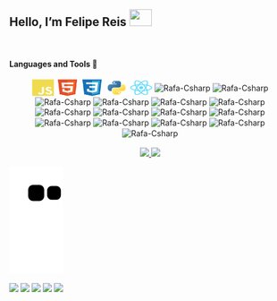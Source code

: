 
## Hello, I’m Felipe Reis <img  height="30" width="40" src="https://camo.githubusercontent.com/e8e7b06ecf583bc040eb60e44eb5b8e0ecc5421320a92929ce21522dbc34c891/68747470733a2f2f6d656469612e67697068792e636f6d2f6d656469612f6876524a434c467a6361737252346961377a2f67697068792e676966" data-canonical-src="https://media.giphy.com/media/hvRJCLFzcasrR4ia7z/giphy.gif" style="max-width: 100%; display: inline-block;" data-target="animated-image.originalImage">

<br>

   
#### Languages and Tools  <g-emoji class="g-emoji" alias="rocket" fallback-src="https://github.githubassets.com/images/icons/emoji/unicode/1f680.png">🚀</g-emoji>

<div align="center"  style="display: inline_block">
  <img align="center" alt="Rafa-Js" height="30" width="40" src="https://raw.githubusercontent.com/devicons/devicon/master/icons/javascript/javascript-plain.svg">
  <img align="center" alt="Rafa-HTML" height="30" width="40" src="https://raw.githubusercontent.com/devicons/devicon/master/icons/html5/html5-original.svg">
  <img align="center" alt="Rafa-CSS" height="30" width="40" src="https://raw.githubusercontent.com/devicons/devicon/master/icons/css3/css3-original.svg">
  <img align="center" alt="Rafa-Python" height="30" width="40" src="https://raw.githubusercontent.com/devicons/devicon/master/icons/python/python-original.svg">
  <img align="center" alt="Rafa-React" height="30" width="40" src="https://raw.githubusercontent.com/devicons/devicon/master/icons/react/react-original.svg">
  <img align="center" alt="Rafa-Csharp" height="30" width="40" src="https://cdn.jsdelivr.net/gh/devicons/devicon/icons/androidstudio/androidstudio-original.svg" />
  <img align="center" alt="Rafa-Csharp" height="30" width="40" src="https://cdn.jsdelivr.net/gh/devicons/devicon/icons/django/django-plain.svg" />
  <img align="center" alt="Rafa-Csharp" height="30" width="40" src="https://cdn.jsdelivr.net/gh/devicons/devicon/icons/git/git-original.svg" />
  <img align="center" alt="Rafa-Csharp" height="30" width="40" src="https://cdn.jsdelivr.net/gh/devicons/devicon/icons/github/github-original.svg" />
  <img align="center" alt="Rafa-Csharp" height="30" width="40" src="https://cdn.jsdelivr.net/gh/devicons/devicon/icons/mysql/mysql-original.svg" />
  <img align="center" alt="Rafa-Csharp" height="30" width="40" src="https://cdn.jsdelivr.net/gh/devicons/devicon/icons/php/php-original.svg" />
  <img align="center" alt="Rafa-Csharp" height="30" width="40" src="https://cdn.jsdelivr.net/gh/devicons/devicon/icons/vscode/vscode-original-wordmark.svg" />
  <img align="center" alt="Rafa-Csharp" height="30" width="40" src="https://cdn.jsdelivr.net/gh/devicons/devicon/icons/pycharm/pycharm-original.svg" />
  <img align="center" alt="Rafa-Csharp" height="30" width="40" src="https://cdn.jsdelivr.net/gh/devicons/devicon/icons/canva/canva-original.svg" />
  <img align="center" alt="Rafa-Csharp" height="30" width="40" src="https://cdn.jsdelivr.net/gh/devicons/devicon/icons/linux/linux-original.svg" />
  <img align="center" alt="Rafa-Csharp" height="30" width="40" src="https://cdn.jsdelivr.net/gh/devicons/devicon/icons/photoshop/photoshop-plain.svg" />
  <img align="center" alt="Rafa-Csharp" height="30" width="40" src="https://cdn.jsdelivr.net/gh/devicons/devicon/icons/raspberrypi/raspberrypi-original.svg" />
  <img align="center" alt="Rafa-Csharp" height="30" width="40" src="https://cdn.jsdelivr.net/gh/devicons/devicon/icons/tomcat/tomcat-original.svg" />
  <img align="center" alt="Rafa-Csharp" height="30" width="40" src="https://cdn.jsdelivr.net/gh/devicons/devicon/icons/gimp/gimp-original.svg" />
  <img align="center" alt="Rafa-Csharp" height="30" width="40" src="https://cdn.jsdelivr.net/gh/devicons/devicon/icons/apache/apache-original.svg" />
</div>
<br>

<div align="center">
  <a href="https://github.com/felipereis068">
  <img height="180em" src="https://github-readme-stats.vercel.app/api?username=felipereis068&show_icons=true&theme=react&include_all_commits=true&count_private=true"/>
  <img height="180em" src="https://github-readme-stats.vercel.app/api/top-langs/?username=felipereis068&layout=compact&langs_count=7&theme=react"/>
</div>

![Snake animation](https://github.com/felipereis068/felipereis068/blob/output/github-contribution-grid-snake.svg)
  
  
<div> 
 <a href="https://discord.gg/MDdJTCvH" target="_blank"><img src="https://img.shields.io/badge/Discord-7289DA?style=for-the-badge&logo=discord&logoColor=white" target="_blank"></a> 
  <a href = "mailto:contatorafelipereis0689@gmail.com"><img src="https://img.shields.io/badge/-Gmail-%23333?style=for-the-badge&logo=gmail&logoColor=white" target="_blank"></a>
  <a href="https://www.linkedin.com/in/felipe-reis-495811212/" target="_blank"><img src="https://img.shields.io/badge/-LinkedIn-%230077B5?style=for-the-badge&logo=linkedin&logoColor=white" target="_blank"></a> 
 <a href="https://wa.me/5568981077452" target="_blank"><img src="https://img.shields.io/badge/WhatsApp-25D366?style=for-the-badge&logo=whatsapp&logoColor=white" target="_blank"></a> 
  <a href="https://www.instagram.com/felipereis068/" target="_blank"><img src="https://img.shields.io/badge/Instagram-E4405F?style=for-the-badge&logo=instagram&logoColor=white" target="_blank"></a> 
</div>
  
